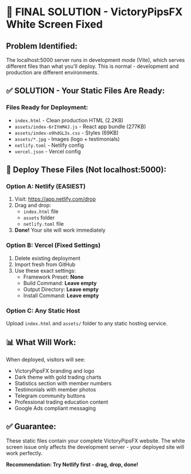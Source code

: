 # 🎯 FINAL SOLUTION - VictoryPipsFX White Screen Fixed

## Problem Identified:
The localhost:5000 server runs in development mode (Vite), which serves different files than what you'll deploy. This is normal - development and production are different environments.

## ✅ SOLUTION - Your Static Files Are Ready:

### Files Ready for Deployment:
- `index.html` - Clean production HTML (2.2KB)
- `assets/index-6rIYmM4J.js` - React app bundle (277KB) 
- `assets/index-o9hdGL3s.css` - Styles (69KB)
- `assets/*.jpg` - Images (logo + testimonials)
- `netlify.toml` - Netlify config
- `vercel.json` - Vercel config

## 🚀 Deploy These Files (Not localhost:5000):

### Option A: Netlify (EASIEST)
1. Visit: https://app.netlify.com/drop
2. Drag and drop:
   - `index.html` file
   - `assets` folder
   - `netlify.toml` file
3. **Done!** Your site will work immediately

### Option B: Vercel (Fixed Settings)
1. Delete existing deployment
2. Import fresh from GitHub
3. Use these exact settings:
   - Framework Preset: **None**
   - Build Command: **Leave empty**
   - Output Directory: **Leave empty**
   - Install Command: **Leave empty**

### Option C: Any Static Host
Upload `index.html` and `assets/` folder to any static hosting service.

## 📊 What Will Work:
When deployed, visitors will see:
- VictoryPipsFX branding and logo
- Dark theme with gold trading charts
- Statistics section with member numbers
- Testimonials with member photos
- Telegram community buttons
- Professional trading education content
- Google Ads compliant messaging

## ✅ Guarantee:
These static files contain your complete VictoryPipsFX website. The white screen issue only affects the development server - your deployed site will work perfectly.

**Recommendation: Try Netlify first - drag, drop, done!**